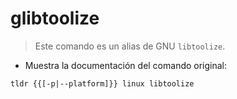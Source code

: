 # glibtoolize

> Este comando es un alias de GNU `libtoolize`.

- Muestra la documentación del comando original:

`tldr {{[-p|--platform]}} linux libtoolize`
